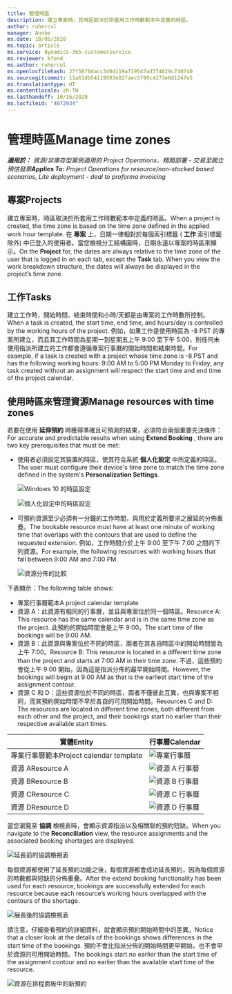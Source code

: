 ```yaml
---
title: 管理時區
description: 建立專案時，其時區取決於所套用工作時數範本中定義的時區。
author: ruhercul
manager: Annbe
ms.date: 10/05/2020
ms.topic: article
ms.service: dynamics-365-customerservice
ms.reviewer: kfend
ms.author: ruhercul
ms.openlocfilehash: 27f58f0dacc3404119a719547ad374629c740740
ms.sourcegitcommit: 11a61db54119503e82faec5f99c4273e8d1247e5
ms.translationtype: HT
ms.contentlocale: zh-TW
ms.lasthandoff: 10/16/2020
ms.locfileid: "4072934"
---
```

# <a name="manage-time-zones"></a><span data-ttu-id="57eaa-103">管理時區</span><span class="sxs-lookup"><span data-stu-id="57eaa-103">Manage time zones</span></span>

<span data-ttu-id="57eaa-104">_**適用於：** 資源/非庫存型案例適用的 Project Operations、精簡部署 - 交易至開立預估發票_</span><span class="sxs-lookup"><span data-stu-id="57eaa-104">_**Applies To:** Project Operations for resource/non-stocked based scenarios, Lite deployment - deal to proforma invoicing_</span></span>


## <a name="projects"></a><span data-ttu-id="57eaa-105">專案</span><span class="sxs-lookup"><span data-stu-id="57eaa-105">Projects</span></span>

<span data-ttu-id="57eaa-106">建立專案時，時區取決於所套用工作時數範本中定義的時區。</span><span class="sxs-lookup"><span data-stu-id="57eaa-106">When a project is created, the time zone is based on the time zone defined in the applied work hour template.</span></span> <span data-ttu-id="57eaa-107">在 **專案** 上，日期一律相對於每個索引標籤 ( **工作** 索引標籤除外) 中已登入的使用者。當您檢視分工結構圖時，日期永遠以專案的時區來顯示。</span><span class="sxs-lookup"><span data-stu-id="57eaa-107">On the **Project** for, the dates are always relative to the time zone of the user that is logged in on each tab, except the **Task** tab. When you view the work breakdown structure, the dates will always be displayed in the project’s time zone.</span></span>

## <a name="tasks"></a><span data-ttu-id="57eaa-108">工作</span><span class="sxs-lookup"><span data-stu-id="57eaa-108">Tasks</span></span>

<span data-ttu-id="57eaa-109">建立工作時，開始時間、結束時間和小時/天都是由專案的工作時數所控制。</span><span class="sxs-lookup"><span data-stu-id="57eaa-109">When a task is created, the start time, end time, and hours/day is controlled by the working hours of the project.</span></span> <span data-ttu-id="57eaa-110">例如，如果工作是使用時區為 -8 PST 的專案所建立，而且其工作時間為星期一到星期五上午 9:00 至下午 5:00，則任何未使用指派所建立的工作都會遵循專案行事曆的開始時間和結束時間。</span><span class="sxs-lookup"><span data-stu-id="57eaa-110">For example, if a task is created with a project whose time zone is -8 PST and has the following working hours: 9:00 AM to 5:00 PM Monday to Friday, any task created without an assignment will respect the start time and end time of the project calendar.</span></span>

## <a name="manage-resources-with-time-zones"></a><span data-ttu-id="57eaa-111">使用時區來管理資源</span><span class="sxs-lookup"><span data-stu-id="57eaa-111">Manage resources with time zones</span></span>

<span data-ttu-id="57eaa-112">若要在使用 **延伸預約** 時獲得準確且可預測的結果，必須符合兩個重要先決條件：</span><span class="sxs-lookup"><span data-stu-id="57eaa-112">For accurate and predictable results when using **Extend Booking** , there are two key prerequisites that must be met:</span></span>  

- <span data-ttu-id="57eaa-113">使用者必須設定其裝置的時區，使其符合系統 **個人化設定** 中所定義的時區。</span><span class="sxs-lookup"><span data-stu-id="57eaa-113">The user must configure their device's time zone to match the time zone defined in the system's **Personalization Settings**.</span></span>
 
  ![Windows 10 的時區設定](media/reconcile-assignments-03.png)

  ![個人化設定中的時區設定](media/reconcile-assignments-04.png)
 
- <span data-ttu-id="57eaa-116">可預約資源至少必須有一分鐘的工作時間，與用於定義所要求之展延的分佈重疊。</span><span class="sxs-lookup"><span data-stu-id="57eaa-116">The bookable resource must have at least one minute of working time that overlaps with the contours that are used to define the requested extension.</span></span> <span data-ttu-id="57eaa-117">例如，工作時間介於上午 9:00 至下午 7:00 之間的下列資源。</span><span class="sxs-lookup"><span data-stu-id="57eaa-117">For example, the following resources with working hours that fall between 9:00 AM and 7:00 PM.</span></span> 

  ![資源分佈的比較](media/reconcile-assignments-05.png)

<span data-ttu-id="57eaa-119">下表顯示：</span><span class="sxs-lookup"><span data-stu-id="57eaa-119">The following table shows:</span></span>

- <span data-ttu-id="57eaa-120">專案行事曆範本</span><span class="sxs-lookup"><span data-stu-id="57eaa-120">A project calendar template</span></span>
- <span data-ttu-id="57eaa-121">資源 A：此資源有相同的行事曆，並且與專案位於同一個時區。</span><span class="sxs-lookup"><span data-stu-id="57eaa-121">Resource A: This resource has the same calendar and is in the same time zone as the project.</span></span> <span data-ttu-id="57eaa-122">此預約的開始時間會是上午 9:00。</span><span class="sxs-lookup"><span data-stu-id="57eaa-122">The start time of the bookings will be 9:00 AM.</span></span>
- <span data-ttu-id="57eaa-123">資源 B：此資源與專案位於不同的時區，兩者在其各自時區中的開始時間皆為上午 7:00。</span><span class="sxs-lookup"><span data-stu-id="57eaa-123">Resource B: This resource is located in a different time zone than the project and starts at 7:00 AM in their time zone.</span></span> <span data-ttu-id="57eaa-124">不過，這些預約會從上午 9:00 開始，因為這是指派分佈的最早開始時間。</span><span class="sxs-lookup"><span data-stu-id="57eaa-124">However, the bookings will begin at 9:00 AM as that is the earliest start time of the assignment contour.</span></span>
- <span data-ttu-id="57eaa-125">資源 C 和 D：這些資源位於不同的時區，兩者不僅彼此互異，也與專案不相同，而其預約開始時間不早於各自的可用開始時間。</span><span class="sxs-lookup"><span data-stu-id="57eaa-125">Resources C and D: The resources are located in different time zones, both different from each other and the project, and their bookings start no earlier than their respective available start times.</span></span>

|<span data-ttu-id="57eaa-126">實體</span><span class="sxs-lookup"><span data-stu-id="57eaa-126">Entity</span></span>  |<span data-ttu-id="57eaa-127">行事曆</span><span class="sxs-lookup"><span data-stu-id="57eaa-127">Calendar</span></span>  |
|-|-|
|<span data-ttu-id="57eaa-128">專案行事曆範本</span><span class="sxs-lookup"><span data-stu-id="57eaa-128">Project calendar template</span></span>   | ![專案行事曆](media/reconcile-assignments-06.png) |
|<span data-ttu-id="57eaa-130">資源 A</span><span class="sxs-lookup"><span data-stu-id="57eaa-130">Resource A</span></span>  | ![資源 A 行事曆](media/reconcile-assignments-06.png) |
|<span data-ttu-id="57eaa-132">資源 B</span><span class="sxs-lookup"><span data-stu-id="57eaa-132">Resource B</span></span>  |  ![資源 B 行事曆](media/reconcile-assignments-07.png) |
|<span data-ttu-id="57eaa-134">資源 C</span><span class="sxs-lookup"><span data-stu-id="57eaa-134">Resource C</span></span>  |  ![資源 C 行事曆](media/reconcile-assignments-08.png) |
|<span data-ttu-id="57eaa-136">資源 D</span><span class="sxs-lookup"><span data-stu-id="57eaa-136">Resource D</span></span>  | ![資源 D 行事曆](media/reconcile-assignments-09.png)  |
 
<span data-ttu-id="57eaa-138">當您瀏覽至 **協調** 檢視表時，會顯示資源指派以及相關聯的預約短缺。</span><span class="sxs-lookup"><span data-stu-id="57eaa-138">When you navigate to the **Reconciliation** view, the resource assignments and the associated booking shortages are displayed.</span></span>

![延長前的協調檢視表](media/reconcile-assignments-10.png)

<span data-ttu-id="57eaa-140">每個資源都使用了延長預約功能之後，每個資源都會成功延長預約，因為每個資源的時數都與短缺的分佈重疊。</span><span class="sxs-lookup"><span data-stu-id="57eaa-140">After the extend booking functionality has been used for each resource, bookings are successfully extended for each resource because each resource’s working hours overlapped with the contours of the shortage.</span></span>

![展長後的協調檢視表](media/reconcile-assignments-11.png) 

<span data-ttu-id="57eaa-142">請注意，仔細查看預約的詳細資料，就會顯示預約開始時間中的差異。</span><span class="sxs-lookup"><span data-stu-id="57eaa-142">Notice that a closer look at the details of the bookings shows differences in the start time of the bookings.</span></span> <span data-ttu-id="57eaa-143">預約不會比指派分佈的開始時間更早開始，也不會早於資源的可用開始時間。</span><span class="sxs-lookup"><span data-stu-id="57eaa-143">The bookings start no earlier than the start time of the assignment contour and no earlier than the available start time of the resource.</span></span>

![資源在排程面板中的新預約](media/reconcile-assignments-12.png)
